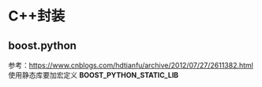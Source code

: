 <!-- TITLE: Python -->
<!-- SUBTITLE: A quick summary of Python -->

# C++封装
## boost.python
参考：https://www.cnblogs.com/hdtianfu/archive/2012/07/27/2611382.html
使用静态库要加宏定义 **BOOST_PYTHON_STATIC_LIB**